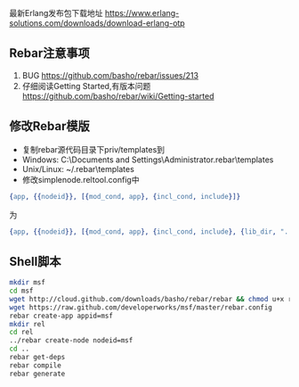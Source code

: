 最新Erlang发布包下载地址
https://www.erlang-solutions.com/downloads/download-erlang-otp

Rebar注意事项
-------------

1. BUG	https://github.com/basho/rebar/issues/213
2. 仔细阅读Getting Started,有版本问题 https://github.com/basho/rebar/wiki/Getting-started

修改Rebar模版
-------------

* 复制rebar源代码目录下priv/templates到
* Windows:	C:\Documents and Settings\Administrator\.rebar\templates
* Unix/Linux:	~/.rebar\templates
* 修改simplenode.reltool.config中

```erlang
{app, {{nodeid}}, [{mod_cond, app}, {incl_cond, include}]}
```

为
```erlang
{app, {{nodeid}}, [{mod_cond, app}, {incl_cond, include}, {lib_dir, ".."}]}
```

Shell脚本
-------------
```sh
mkdir msf
cd msf
wget http://cloud.github.com/downloads/basho/rebar/rebar && chmod u+x rebar
wget https://raw.github.com/developerworks/msf/master/rebar.config
rebar create-app appid=msf
mkdir rel
cd rel
../rebar create-node nodeid=msf
cd ..
rebar get-deps
rebar compile
rebar generate
```




